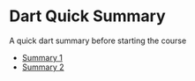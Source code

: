 # Dart Quick Summary

A quick dart summary before starting the course

* [Summary 1](https://github.com/robsonoduarte/learn-flutter/blob/master/flutter_course/dart_quick_summary/summary_1.dart)
* [Summary 2](https://github.com/robsonoduarte/learn-flutter/blob/master/flutter_course/dart_quick_summary/summary_2.dart)
